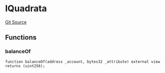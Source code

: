 # IQuadrata
[Git Source](https://mwaysolutions.com/ssh://git@repo.2022/blockscape/playground/rocketscape/blob/be572620dc94d5c04470da0c33e204f36cca9dfa/src/EthAllocSSV.sol)


## Functions
### balanceOf


```solidity
function balanceOf(address _account, bytes32 _attribute) external view returns (uint256);
```

